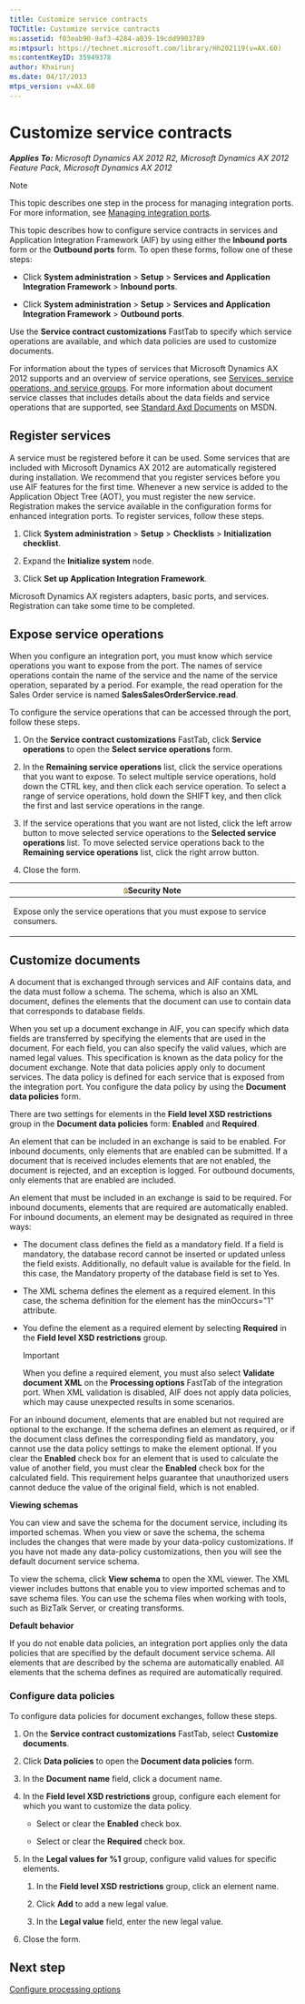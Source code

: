 ```yaml
---
title: Customize service contracts
TOCTitle: Customize service contracts
ms:assetid: f03eab90-9af3-4284-a039-19cdd9903789
ms:mtpsurl: https://technet.microsoft.com/library/Hh202119(v=AX.60)
ms:contentKeyID: 35949378
author: Khairunj
ms.date: 04/17/2013
mtps_version: v=AX.60
---
```


# Customize service contracts 


_**Applies To:** Microsoft Dynamics AX 2012 R2, Microsoft Dynamics AX 2012 Feature Pack, Microsoft Dynamics AX 2012_


> [!NOTE]
> <P>This topic describes one step in the process for managing integration ports. For more information, see <A href="managing-integration-ports.md">Managing integration ports</A>.</P>



This topic describes how to configure service contracts in services and Application Integration Framework (AIF) by using either the **Inbound ports** form or the **Outbound ports** form. To open these forms, follow one of these steps:

  - Click **System administration** \> **Setup** \> **Services and Application Integration Framework** \> **Inbound ports**.

  - Click **System administration** \> **Setup** \> **Services and Application Integration Framework** \> **Outbound ports**.

Use the **Service contract customizations** FastTab to specify which service operations are available, and which data policies are used to customize documents.

For information about the types of services that Microsoft Dynamics AX 2012 supports and an overview of service operations, see [Services, service operations, and service groups](services-service-operations-and-service-groups.md). For more information about document service classes that includes details about the data fields and service operations that are supported, see [Standard Axd Documents](https://go.microsoft.com/fwlink/?linkid=216872) on MSDN.

## Register services

A service must be registered before it can be used. Some services that are included with Microsoft Dynamics AX 2012 are automatically registered during installation. We recommend that you register services before you use AIF features for the first time. Whenever a new service is added to the Application Object Tree (AOT), you must register the new service. Registration makes the service available in the configuration forms for enhanced integration ports. To register services, follow these steps.

1.  Click **System administration** \> **Setup** \> **Checklists** \> **Initialization checklist**.

2.  Expand the **Initialize system** node.

3.  Click **Set up Application Integration Framework**.

Microsoft Dynamics AX registers adapters, basic ports, and services. Registration can take some time to be completed.

## Expose service operations

When you configure an integration port, you must know which service operations you want to expose from the port. The names of service operations contain the name of the service and the name of the service operation, separated by a period. For example, the read operation for the Sales Order service is named **SalesSalesOrderService.read**.

To configure the service operations that can be accessed through the port, follow these steps.

1.  On the **Service contract customizations** FastTab, click **Service operations** to open the **Select service operations** form.

2.  In the **Remaining service operations** list, click the service operations that you want to expose. To select multiple service operations, hold down the CTRL key, and then click each service operation. To select a range of service operations, hold down the SHIFT key, and then click the first and last service operations in the range.

3.  If the service operations that you want are not listed, click the left arrow button to move selected service operations to the **Selected service operations** list. To move selected service operations back to the **Remaining service operations** list, click the right arrow button.

4.  Close the form.

<table>
<colgroup>
<col style="width: 100%" />
</colgroup>
<thead>
<tr class="header">
<th><img src="images/Ee355075.alert_security(AX.60).gif" title="Security note" alt="Security note" /><strong>Security Note</strong></th>
</tr>
</thead>
<tbody>
<tr class="odd">
<td><p>Expose only the service operations that you must expose to service consumers.</p></td>
</tr>
</tbody>
</table>


## Customize documents

A document that is exchanged through services and AIF contains data, and the data must follow a schema. The schema, which is also an XML document, defines the elements that the document can use to contain data that corresponds to database fields.

When you set up a document exchange in AIF, you can specify which data fields are transferred by specifying the elements that are used in the document. For each field, you can also specify the valid values, which are named legal values. This specification is known as the data policy for the document exchange. Note that data policies apply only to document services. The data policy is defined for each service that is exposed from the integration port. You configure the data policy by using the **Document data policies** form.

There are two settings for elements in the **Field level XSD restrictions** group in the **Document data policies** form: **Enabled** and **Required**.

An element that can be included in an exchange is said to be enabled. For inbound documents, only elements that are enabled can be submitted. If a document that is received includes elements that are not enabled, the document is rejected, and an exception is logged. For outbound documents, only elements that are enabled are included.

An element that must be included in an exchange is said to be required. For inbound documents, elements that are required are automatically enabled. For inbound documents, an element may be designated as required in three ways:

  - The document class defines the field as a mandatory field. If a field is mandatory, the database record cannot be inserted or updated unless the field exists. Additionally, no default value is available for the field. In this case, the Mandatory property of the database field is set to Yes.

  - The XML schema defines the element as a required element. In this case, the schema definition for the element has the minOccurs="1" attribute.

  - You define the element as a required element by selecting **Required** in the **Field level XSD restrictions** group.
    

    > [!IMPORTANT]
    > <P>When you define a required element, you must also select <STRONG>Validate document XML</STRONG> on the <STRONG>Processing options</STRONG> FastTab of the integration port. When XML validation is disabled, AIF does not apply data policies, which may cause unexpected results in some scenarios.</P>



For an inbound document, elements that are enabled but not required are optional to the exchange. If the schema defines an element as required, or if the document class defines the corresponding field as mandatory, you cannot use the data policy settings to make the element optional. If you clear the **Enabled** check box for an element that is used to calculate the value of another field, you must clear the **Enabled** check box for the calculated field. This requirement helps guarantee that unauthorized users cannot deduce the value of the original field, which is not enabled.

**Viewing schemas**

You can view and save the schema for the document service, including its imported schemas. When you view or save the schema, the schema includes the changes that were made by your data-policy customizations. If you have not made any data-policy customizations, then you will see the default document service schema.

To view the schema, click **View schema** to open the XML viewer. The XML viewer includes buttons that enable you to view imported schemas and to save schema files. You can use the schema files when working with tools, such as BizTalk Server, or creating transforms.

**Default behavior**

If you do not enable data policies, an integration port applies only the data policies that are specified by the default document service schema. All elements that are described by the schema are automatically enabled. All elements that the schema defines as required are automatically required.

### Configure data policies

To configure data policies for document exchanges, follow these steps.

1.  On the **Service contract customizations** FastTab, select **Customize documents**.

2.  Click **Data policies** to open the **Document data policies** form.

3.  In the **Document name** field, click a document name.

4.  In the **Field level XSD restrictions** group, configure each element for which you want to customize the data policy.
    
      - Select or clear the **Enabled** check box.
    
      - Select or clear the **Required** check box.

5.  In the **Legal values for %1** group, configure valid values for specific elements.
    
    1.  In the **Field level XSD restrictions** group, click an element name.
    
    2.  Click **Add** to add a new legal value.
    
    3.  In the **Legal value** field, enter the new legal value.

6.  Close the form.

## Next step

[Configure processing options](configure-processing-options.md)

